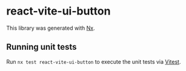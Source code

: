# react-vite-ui-button

This library was generated with [Nx](https://nx.dev).

## Running unit tests

Run `nx test react-vite-ui-button` to execute the unit tests via [Vitest](https://vitest.dev/).
